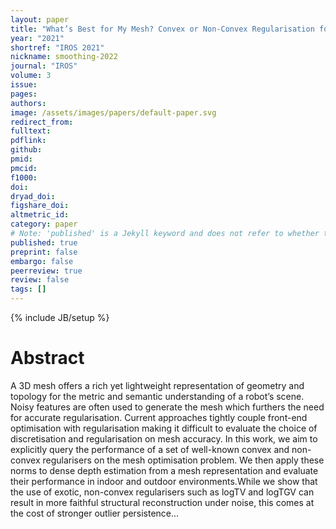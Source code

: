 ```yaml
---
layout: paper
title: "What’s Best for My Mesh? Convex or Non-Convex Regularisation for Mesh Optimisation."
year: "2021"
shortref: "IROS 2021"
nickname: smoothing-2022
journal: "IROS"
volume: 3
issue: 
pages: 
authors: 
image: /assets/images/papers/default-paper.svg
redirect_from: 
fulltext:
pdflink: 
github: 
pmid: 
pmcid: 
f1000: 
doi: 
dryad_doi:
figshare_doi: 
altmetric_id: 
category: paper
# Note: 'published' is a Jekyll keyword and does not refer to whether the paper is published, but rather to whether this Markdown should be part of the rendered site.
published: true
preprint: false
embargo: false	
peerreview: true
review: false
tags: []
---
```

{% include JB/setup %}

# Abstract 

A 3D mesh offers a rich yet lightweight representation of geometry and topology for the metric and semantic understanding of a robot’s scene. Noisy features are often used to generate the mesh which furthers the need for accurate regularisation. Current approaches tightly couple front-end optimisation with regularisation making it difficult to evaluate the choice of discretisation and regularisation on mesh accuracy. In this work, we aim to explicitly query the performance of a set of well-known convex and non-convex regularisers on the mesh optimisation problem. We then apply these norms to dense depth estimation from a mesh representation and evaluate their performance in indoor and outdoor environments.While we show that the use of exotic, non-convex regularisers such as logTV and logTGV can result in more faithful structural reconstruction under noise, this comes at the cost of stronger outlier persistence...
